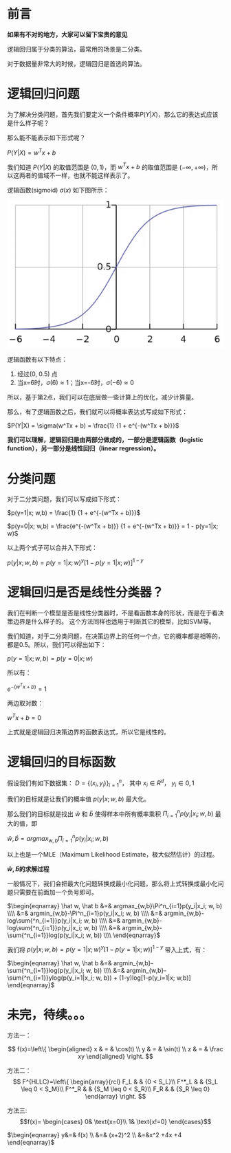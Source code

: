 # 前言
**如果有不对的地方，大家可以留下宝贵的意见**

逻辑回归属于分类的算法，最常用的场景是二分类。

对于数据量非常大的时候，逻辑回归是首选的算法。



# 逻辑回归问题
为了解决分类问题，首先我们要定义一个条件概率$P(Y|X)$，那么它的表达式应该是什么样子呢？

那么能不能表示如下形式呢？

$P(Y|X) = w^Tx + b$

我们知道 $P(Y|X)$ 的取值范围是 $(0,1)$，而 $w^Tx + b$ 的取值范围是 $(-\infty, +\infty)$，所以这两者的值域不一样，也就不能这样表示了。

逻辑函数(sigmoid) $\sigma(x)$ 如下图所示：

![](images/002_logistic_regression/logistic_function.png)

逻辑函数有以下特点：

1. 经过(0, 0.5) 点
2. 当x=6时，$\sigma(6) \approx 1$；当x=-6时，$\sigma(-6) \approx 0$

所以，基于第2点，我们可以在底层做一些计算上的优化，减少计算量。

那么，有了逻辑函数之后，我们就可以将概率表达式写成如下形式：

$P(Y|X) = \sigma(w^Tx + b) = \frac{1} {1 + e^{-(w^Tx + b)}}$

**我们可以理解，逻辑回归是由两部分做成的，一部分是逻辑函数（logistic function），另一部分是线性回归（linear regression）。**


# 分类问题
对于二分类问题，我们可以写成如下形式：

$p(y=1|x; w,b) = \frac{1} {1 + e^{-(w^Tx + b)}}$

$p(y=0|x; w,b) = \frac{e^{-(w^Tx + b)}} {1 + e^{-(w^Tx + b)}} = 1 - p(y=1|x; w)$

以上两个式子可以合并入下形式：

$p(y|x; w,b) = p(y=1|x; w)^y[1 - p(y=1|x; w)]^{1-y}$


# 逻辑回归是否是线性分类器？
我们在判断一个模型是否是线性分类器时，不是看函数本身的形状，而是在于看决策边界是什么样子的。
这个方法同样也适用于判断其它的模型，比如SVM等。

我们知道，对于二分类问题，在决策边界上的任何一个点，它的概率都是相等的，都是0.5。所以，我们可以得出如下：

$p(y=1|x; w,b) = p(y=0|x; w)$

所以有：

$e^{-(w^Tx + b)} = 1$

两边取对数：

$w^Tx + b = 0$

上式就是逻辑回归决策边界的函数表达式，所以它是线性的。


# 逻辑回归的目标函数
假设我们有如下数据集：
$D = \left \{ (x_i, y_i) \right\}^n_{i=1}$， 其中
$x_i \in R^d$， $y_i \in {0, 1}$

我们的目标就是让我们的概率值 $p(y|x; w,b)$ 最大化。

那么我们的目标就是找出 $\hat w$ 和 $\hat b$
使得样本中所有概率乘积 $\Pi^n_{i=1}p(y_i|x_i; w, b)$ 最大的值，即

$\hat w, \hat b = argmax_{w,b}\Pi^n_{i=1}p(y_i|x_i; w, b)$

以上也是一个MLE（Maximum Likelihood Estimate，极大似然估计）的过程。

**$\hat w, \hat b$的求解过程**

一般情况下，我们会把最大化问题转换成最小化问题，那么将上式转换成最小化问题只需要在前面加一个负号即可。

$\begin{eqnarray}
\hat w, \hat b
&=& argmax_{w,b}\Pi^n_{i=1}p(y_i|x_i; w, b)         \\\\
&=& argmin_{w,b}-\Pi^n_{i=1}p(y_i|x_i; w, b)        \\\\
&=& argmin_{w,b}-log\sum{^n_{i=1}}p(y_i|x_i; w, b)  \\\\
&=& argmin_{w,b}-log\sum{^n_{i=1}}p(y_i|x_i; w, b)  \\\\
&=& argmin_{w,b}-\sum{^n_{i=1}}log(p(y_i|x_i; w, b))  \\\\
\end{eqnarray}$

我们将 $p(y|x; w,b) = p(y=1|x; w)^y[1 - p(y=1|x; w)]^{1-y}$ 带入上式，有：

$\begin{eqnarray}
\hat w, \hat b
&=& argmin_{w,b}-\sum{^n_{i=1}}log(p(y_i|x_i; w, b))    \\\\
&=& argmin_{w,b}-\sum{^n_{i=1}}ylog(p(y_i=1|x_i; w, b)) + (1-y)log[1-p(y_i=1|x; w,b)]
\end{eqnarray}$





# 未完，待续。。。

方法一：

$$ f(x)=\left\{
\begin{aligned}
x & = & \cos(t) \\
y & = & \sin(t) \\
z & = & \frac xy
\end{aligned}
\right.
$$

方法二：
$$ F^{HLLC}=\left\{
\begin{array}{rcl}
F_L       &      & {0      <      S_L}\\
F^*_L     &      & {S_L \leq 0 < S_M}\\
F^*_R     &      & {S_M \leq 0 < S_R}\\
F_R       &      & {S_R \leq 0}
\end{array} \right. $$

方法三:
$$f(x)=
\begin{cases}
0& \text{x=0}\\
1& \text{x!=0}
\end{cases}$$



$\begin{eqnarray}
y&=& f(x) \\
&=& (x+2)^2 \\
&=&x^2 +4x +4
\end{eqnarray}$
